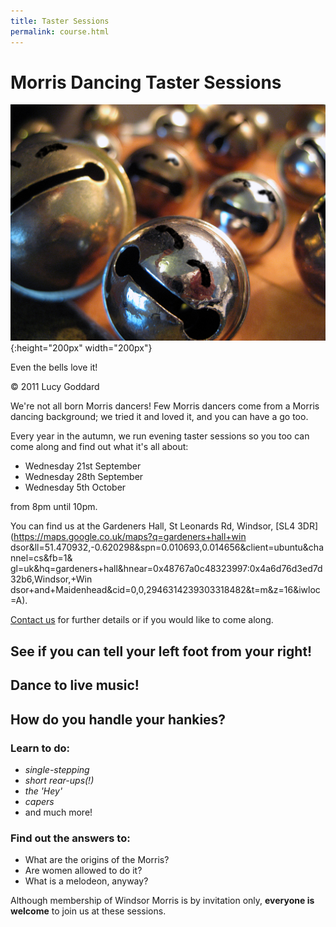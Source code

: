```yaml
---
title: Taster Sessions
permalink: course.html
---
```

# Morris Dancing Taster Sessions

![](/images/laughing_bells.jpg){:height="200px" width="200px"}

Even the bells love it!

© 2011 Lucy Goddard

We're not all born Morris dancers! Few Morris dancers come from a Morris dancing background; we tried it and loved it, and you can have a go too.

Every year in the autumn, we run evening taster sessions so you too can come along and find out what it's all about:

* Wednesday 21st September
* Wednesday 28th September
* Wednesday 5th October

from 8pm until 10pm.

You can find us at the Gardeners Hall, St Leonards Rd, Windsor, \[SL4 3DR\](https://maps.google.co.uk/maps?q=gardeners+hall+win
dsor&ll=51.470932,-0.620298&spn=0.010693,0.014656&client=ubuntu&channel=cs&fb=1&
gl=uk&hq=gardeners+hall&hnear=0x48767a0c48323997:0x4a6d76d3ed7d32b6,Windsor,+Win
dsor+and+Maidenhead&cid=0,0,2946314239303318482&t=m&z=16&iwloc=A).

[Contact us](contact.html) for further details or if you would like to come along.

## See if you can tell your left foot from your right!

## Dance to live music!

## How do you handle your hankies?

### Learn to do:

* _single-stepping_
* _short rear-ups(!)_
* _the 'Hey'_
* _capers_
* and much more!

### Find out the answers to:

* What are the origins of the Morris?
* Are women allowed to do it?
* What is a melodeon, anyway?

Although membership of Windsor Morris is by invitation only, **everyone is welcome** to join us at these sessions.